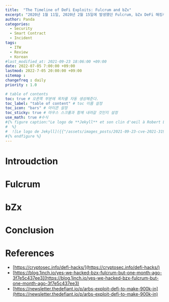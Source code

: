```yaml
---
title:  "The Timeline of DeFi Exploits: Fulcrum and bZx"
excerpt: "2020년 1월 11일, 2020년 2월 15일에 발생했던 Fulcrum, bZx DeFi 해킹사건에 대한 조사 결과입니다."
author: Panda
categories:
  - Security
  - Smart Contract
  - Incident
tags:
  - ITW
  - Review
  - Korean
#last_modified_at: 2021-09-23 18:06:00 +09:00
date: 2022-07-05 7:00:00 +09:00
lastmod: 2022-7-05 20:00:00 +09:00
sitemap :
changefreq : daily
priority : 1.0

# table of contents
toc: true # 오른쪽 부분에 목차를 자동 생성해준다.
toc_label: "table of content" # toc 이름 설정
toc_icon: "bars" # 아이콘 설정
toc_sticky: true # 마우스 스크롤과 함께 내려갈 것인지 설정
use_math: true #수식
#{% figure caption:"Le logo de **Jekyll** et son clin d'oeil à Robert Louis Stevenson"
#  %}
#  ![Le logo de Jekyll]({{"/assets/images_posts/2021-09-23-cve-2021-31956-part1/1.png"| #relative_url}})
#{% endfigure %}
---
```

# Introudction

# Fulcrum

# bZx

# Conclusion

# References
* [https://cryptosec.info/defi-hacks/](https://cryptosec.info/defi-hacks/)
* [https://blog.1inch.io/yes-we-hacked-bzx-fulcrum-but-one-month-ago-3f7e5c437ee3](https://blog.1inch.io/yes-we-hacked-bzx-fulcrum-but-one-month-ago-3f7e5c437ee3)
* [https://newsletter.thedefiant.io/p/arbs-exploit-defi-to-make-900k-in](https://newsletter.thedefiant.io/p/arbs-exploit-defi-to-make-900k-in)
